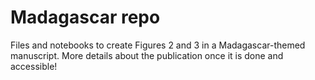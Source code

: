 # Madagascar repo
Files and notebooks to create Figures 2 and 3 in a Madagascar-themed manuscript. More details about the publication once it is done and accessible!
